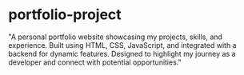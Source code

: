 # portfolio-project
"A personal portfolio website showcasing my projects, skills, and experience. Built using HTML, CSS, JavaScript, and integrated with a backend for dynamic features. Designed to highlight my journey as a developer and connect with potential opportunities."   

